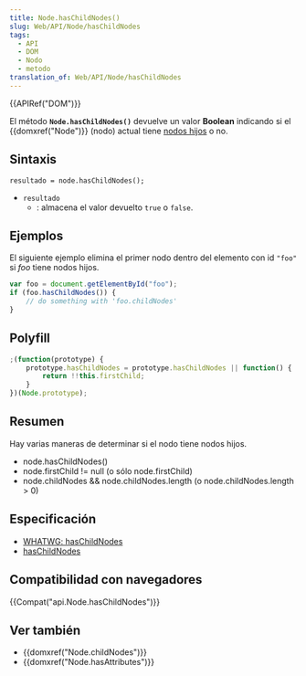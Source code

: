 ```yaml
---
title: Node.hasChildNodes()
slug: Web/API/Node/hasChildNodes
tags:
  - API
  - DOM
  - Nodo
  - metodo
translation_of: Web/API/Node/hasChildNodes
---
```

{{APIRef("DOM")}}

El método **`Node.hasChildNodes()`** devuelve un valor **Boolean** indicando si el {{domxref("Node")}} (nodo) actual tiene [nodos hijos](/es/docs/Web/API/Node/childNodes "DOM/Node.childNodes") o no.

## Sintaxis

```
resultado = node.hasChildNodes();
```

- `resultado`
  - : almacena el valor devuelto `true` o `false`.

## Ejemplos

El siguiente ejemplo elimina el primer nodo dentro del elemento con id `"foo"` si _foo_ tiene nodos hijos.

```js
var foo = document.getElementById("foo");
if (foo.hasChildNodes()) {
    // do something with 'foo.childNodes'
}
```

## Polyfill

```js
;(function(prototype) {
    prototype.hasChildNodes = prototype.hasChildNodes || function() {
        return !!this.firstChild;
    }
})(Node.prototype);
```

## Resumen

Hay varias maneras de determinar si el nodo tiene nodos hijos.

- node.hasChildNodes()
- node.firstChild != null (o sólo node.firstChild)
- node.childNodes && node.childNodes.length (o node.childNodes.length > 0)

## Especificación

- [WHATWG: hasChildNodes](https://dom.spec.whatwg.org/#dom-node-haschildnodes)
- [hasChildNodes](http://www.w3.org/TR/2000/REC-DOM-Level-2-Core-20001113/core.html#ID-810594187)

## Compatibilidad con navegadores

{{Compat("api.Node.hasChildNodes")}}

## Ver también

- {{domxref("Node.childNodes")}}
- {{domxref("Node.hasAttributes")}}
